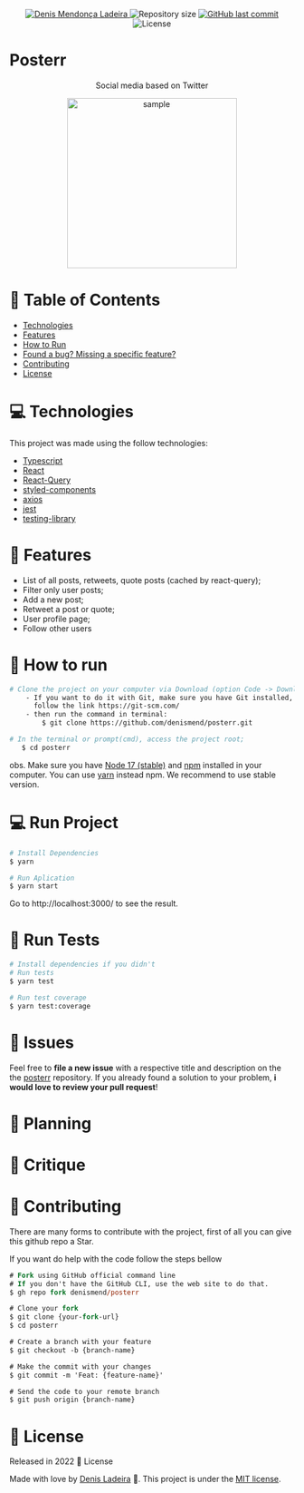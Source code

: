 <p align="center">
   <a href="https://linkedin.com/in/denis-ladeira-814365115/">
      <img alt="Denis Mendonça Ladeira" src="https://img.shields.io/badge/-DenisLadeira-blue?style=flat&logo=Linkedin&logoColor=white" />
   </a>
  <img alt="Repository size" src="https://img.shields.io/github/repo-size/denismend/posterr?color=blue">

  <a href="https://github.com/denismend/posterr/commits/dev_v1">
    <img alt="GitHub last commit" src="https://img.shields.io/github/last-commit/denismend/posterr?color=blue">
  </a>

  <img alt="License" src="https://img.shields.io/badge/license-MIT-gray">
</p>


# Posterr
<p align="center">
  Social media based on Twitter <br />

  <p align="center">
   <img src="./.github/sample.jpg" alt="sample" width="300"/>
  </p>
</p>

#

# :pushpin: Table of Contents

* [Technologies](#computer-technologies)
* [Features](#rocket-features)
* [How to Run](#construction_worker-how-to-run)
* [Found a bug? Missing a specific feature?](#bug-issues)
* [Contributing](#tada-contributing)
* [License](#closed_book-license)

# :computer: Technologies
This project was made using the follow technologies:

* [Typescript](https://www.typescriptlang.org/)
* [React](https://reactjs.org/)
* [React-Query](https://react-query.tanstack.com/)
* [styled-components](https://styled-components.com/)
* [axios](https://github.com/axios/axios)
* [jest](https://github.com/facebook/jest)
* [testing-library](https://github.com/testing-library/react-testing-library)

# :rocket: Features

* List of all posts, retweets, quote posts (cached by react-query);
* Filter only user posts;
* Add a new post;
* Retweet a post or quote;
* User profile page;
* Follow other users

# :construction_worker: How to run
```bash
# Clone the project on your computer via Download (option Code -> Download ZIP)
    - If you want to do it with Git, make sure you have Git installed,
      follow the link https://git-scm.com/
    - then run the command in terminal:
        $ git clone https://github.com/denismend/posterr.git

# In the terminal or prompt(cmd), access the project root;
   $ cd posterr
```

obs. Make sure you have [Node 17 (stable)](https://nodejs.org/en/) and [npm](https://nodejs.org/en/) 
installed in your computer. You can use [yarn](https://yarnpkg.com) instead npm. We recommend to use stable version.

# :computer: Run Project
```bash
# Install Dependencies
$ yarn

# Run Aplication
$ yarn start

```
Go to http://localhost:3000/ to see the result.

# :test_tube: Run Tests
```bash
# Install dependencies if you didn't
# Run tests
$ yarn test

# Run test coverage
$ yarn test:coverage
```
# :bug: Issues

Feel free to **file a new issue** with a respective title and description on the the [posterr](https://github.com/denismend/posterr/issues) repository. If you already found a solution to your problem, **i would love to review your pull request**!

# :bookmark: Planning

# :rainbow: Critique
# :tada: Contributing

There are many forms to contribute with the project, first of all you can give this github repo a Star.

If you want do help with the code follow the steps bellow

```ps
# Fork using GitHub official command line
# If you don't have the GitHub CLI, use the web site to do that.
$ gh repo fork denismend/posterr

# Clone your fork
$ git clone {your-fork-url}
$ cd posterr

# Create a branch with your feature
$ git checkout -b {branch-name}

# Make the commit with your changes
$ git commit -m 'Feat: {feature-name}'

# Send the code to your remote branch
$ git push origin {branch-name}
```

# :closed_book: License

Released in 2022 :closed_book: License

Made with love by [Denis Ladeira](https://github.com/denismend) 🚀.
This project is under the [MIT license](./LICENSE).
